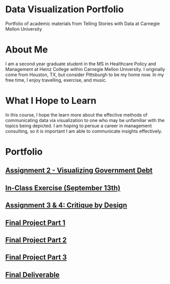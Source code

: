 # Data Visualization Portfolio
Portfolio of academic materials from Telling Stories with Data at Carnegie Mellon University

# About Me
I am a second year graduate student in the MS in Healthcare Policy and Management at Heinz College within Carnegie Mellon University. I originally come from Houston, TX, but consider Pittsburgh to be my home now. In my free time, I enjoy travelling, exercise, and music.

# What I Hope to Learn
In this course, I hope the learn more about the effective methods of communicating data via visualization to one who may be unfamiliar with the topics being depicted. I am hoping to persue a career in management consulting, so it is important I am able to communicate insights effectively.

# Portfolio 

## [Assignment 2 - Visualizing Government Debt](https://addak1nthomas.github.io/portfolio/assignment_2.html)

## [In-Class Exercise (September 13th)](https://addak1nthomas.github.io/portfolio/in_class_9_13.html)

## [Assignment 3 & 4: Critique by Design](https://addak1nthomas.github.io/portfolio/assignment_3and4.html)

## [Final Project Part 1](https://addak1nthomas.github.io/portfolio/Final_Project_AddakinThomas.html)

## [Final Project Part 2]()

## [Final Project Part 3](https://addak1nthomas.github.io/portfolio/finalproject_3.html)

## [Final Deliverable](https://addak1nthomas.github.io/portfolio/Final_Deliverable.html)
